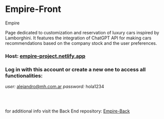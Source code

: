 # Empire-Front
Empire

Page dedicated to customization and reservation of luxury cars inspired by Lamborghini.
It features the integration of ChatGPT API for making cars recommendations based on the company stock and the user preferences.

### Host: [empire-project.netlify.app](https://empire-project.netlify.app/)

### Log in with this account or create a new one to access all functionalities:
*user:* alejandro@mh.com.ar
*password:* hola1234

<br>
<br>

for additional info visit the Back End repository:
[Empire-Back](https://github.com/JuanmaBigo/Empire-Back)
